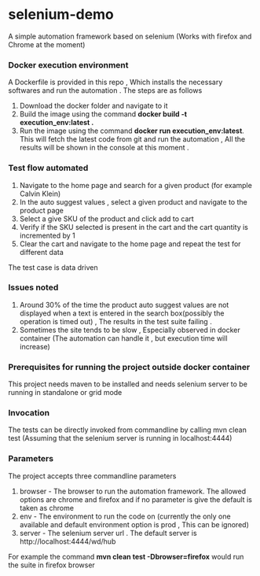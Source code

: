 # selenium-demo
A simple automation framework based on selenium (Works with firefox and Chrome at the moment) 

### Docker execution environment 
A Dockerfile is provided in this repo , Which installs the necessary softwares and run the automation . 
The steps are as follows 
1. Download the docker folder and navigate to it 
2. Build the image using the command **docker build -t execution_env:latest .**
3. Run the image using the command **docker run execution_env:latest**. This will fetch the latest code from git and run the automation , All the results will be shown in the console at this moment . 


### Test flow automated
1. Navigate to the home page and search for a given product (for example Calvin Klein) 
2. In the auto suggest values , select a given product and navigate to the product page 
3. Select a give SKU of the product and click add to cart 
4. Verify if the SKU selected is present in the cart and the cart quantity is incremented by 1 
5. Clear the cart and navigate to the home page and repeat the test for different data 

The test case is data driven 

### Issues noted 
1. Around 30% of the time the product auto suggest values are not displayed when a text is entered in the search box(possibly the operation is timed out) , The results in the test suite failing .
2. Sometimes the site tends to be slow , Especially observed in docker container (The automation can handle it , but execution time will increase) 


### Prerequisites for running the project outside docker container 
This project needs maven to be installed and needs selenium server to be running in standalone or grid mode 

### Invocation 
The tests can be directly invoked from commandline by calling mvn clean test (Assuming that the selenium server is running in localhost:4444) 

### Parameters
The project accepts three commandline parameters 
1. browser - The browser to run the automation framework. The allowed options are chrome and firefox and if no parameter is give the default is taken as chrome 
2. env - The environment to run the code on (currently the only one available and default environment option is prod , This can be ignored) 
3. server - The selenium server url . The default server is http://localhost:4444/wd/hub

For example the command **mvn clean test -Dbrowser=firefox** would run the suite in firefox browser 




